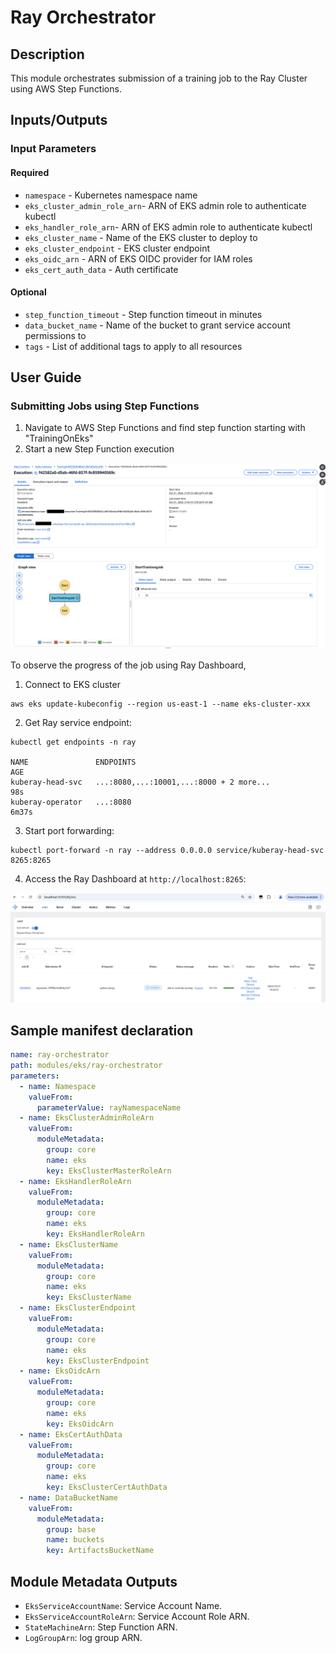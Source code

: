 # Ray Orchestrator

## Description

This module orchestrates submission of a training job to the Ray Cluster using AWS Step Functions.

## Inputs/Outputs

### Input Parameters

#### Required

- `namespace` - Kubernetes namespace name
- `eks_cluster_admin_role_arn`- ARN of EKS admin role to authenticate kubectl
- `eks_handler_role_arn`- ARN of EKS admin role to authenticate kubectl
- `eks_cluster_name` - Name of the EKS cluster to deploy to
- `eks_cluster_endpoint` - EKS cluster endpoint
- `eks_oidc_arn` - ARN of EKS OIDC provider for IAM roles
- `eks_cert_auth_data` - Auth certificate

#### Optional

- `step_function_timeout` - Step function timeout in minutes
- `data_bucket_name` - Name of the bucket to grant service account permissions to
- `tags` - List of additional tags to apply to all resources

## User Guide

### Submitting Jobs using Step Functions

1. Navigate to AWS Step Functions and find step function starting with "TrainingOnEks"
2. Start a new Step Function execution

![Step Function Execution](docs/step-function.png "Step Function Execution")

To observe the progress of the job using Ray Dashboard,

1. Connect to EKS cluster
```
aws eks update-kubeconfig --region us-east-1 --name eks-cluster-xxx
```

2. Get Ray service endpoint:

```
kubectl get endpoints -n ray

NAME               ENDPOINTS                                                      AGE
kuberay-head-svc   ...:8080,...:10001,...:8000 + 2 more...                        98s
kuberay-operator   ...:8080                                                       6m37s
```

3. Start port forwarding:

```
kubectl port-forward -n ray --address 0.0.0.0 service/kuberay-head-svc  8265:8265
```

4. Access the Ray Dashboard at `http://localhost:8265`:

![Ray Dashboard](docs/ray-dashboard.png "Ray Dashboard")

## Sample manifest declaration

```yaml
name: ray-orchestrator
path: modules/eks/ray-orchestrator
parameters:
  - name: Namespace
    valueFrom:
      parameterValue: rayNamespaceName
  - name: EksClusterAdminRoleArn
    valueFrom:
      moduleMetadata:
        group: core
        name: eks
        key: EksClusterMasterRoleArn
  - name: EksHandlerRoleArn
    valueFrom:
      moduleMetadata:
        group: core
        name: eks
        key: EksHandlerRoleArn
  - name: EksClusterName
    valueFrom:
      moduleMetadata:
        group: core
        name: eks
        key: EksClusterName
  - name: EksClusterEndpoint
    valueFrom:
      moduleMetadata:
        group: core
        name: eks
        key: EksClusterEndpoint
  - name: EksOidcArn
    valueFrom:
      moduleMetadata:
        group: core
        name: eks
        key: EksOidcArn
  - name: EksCertAuthData
    valueFrom:
      moduleMetadata:
        group: core
        name: eks
        key: EksClusterCertAuthData
  - name: DataBucketName
    valueFrom:
      moduleMetadata:
        group: base
        name: buckets
        key: ArtifactsBucketName
```

## Module Metadata Outputs

- `EksServiceAccountName`: Service Account Name.
- `EksServiceAccountRoleArn`: Service Account Role ARN.
- `StateMachineArn`: Step Function ARN.
- `LogGroupArn`: log group ARN.
